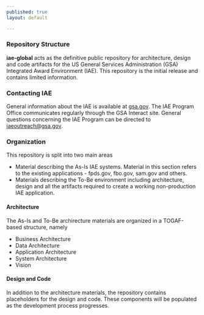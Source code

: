 ```yaml
---
published: true
layout: default

---
```


### Repository Structure

__iae-global__ acts as the definitive public repository for architecture, design and code artifacts for the US General Services Administration (GSA) Integrated Award Environment (IAE). This repository is the initial release and contains limited information.

### Contacting IAE

General information about the IAE is available at [gsa.gov](www.gsa.gov/iae). The IAE Program Office communicates regularly through the GSA Interact site. General questions concerning the IAE Program can be directed to iaeoutreach@gsa.gov.

### Organization
This repository is split into two main areas
 - Material describing the As-Is IAE systems. Material in this section refers to the existing applications - fpds.gov, fbo.gov, sam.gov and others.
 - Materials describing the To-Be environment including architecture, design and all the artifacts required to create a working non-production IAE application.
 
#### Architecture
The As-Is and To-Be archirecture materials are organized in a TOGAF-based structure, namely
 - Business Architecture
 - Data Architecture
 - Application Architecture
 - System Architecture
 - Vision
 
#### Design and Code
In addition to the architecture materials, the repository contains placeholders for the design and code. These components will be populated as the development process progresses.